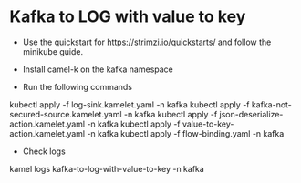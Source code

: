 # Kafka to LOG with value to key

- Use the quickstart for https://strimzi.io/quickstarts/ and follow the minikube guide.

- Install camel-k on the kafka namespace

- Run the following commands

kubectl apply -f log-sink.kamelet.yaml -n kafka
kubectl apply -f kafka-not-secured-source.kamelet.yaml -n kafka
kubectl apply -f json-deserialize-action.kamelet.yaml -n kafka
kubectl apply -f value-to-key-action.kamelet.yaml -n kafka
kubectl apply -f flow-binding.yaml -n kafka

- Check logs

kamel logs kafka-to-log-with-value-to-key -n kafka
